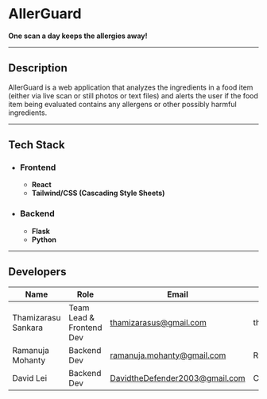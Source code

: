 # AllerGuard

**One scan a day keeps the allergies away!**

---
## Description

AllerGuard is a web application that analyzes the ingredients in a food item (either via live scan or still photos or text files) and alerts the user if the food item being evaluated contains any allergens or other possibly harmful ingredients.

---
## Tech Stack
- ### Frontend
	- **React**
	- **Tailwind/CSS (Cascading Style Sheets)**
- ### Backend
	- **Flask**
	- **Python**

---
## Developers

|Name|Role|Email|GitHub|
|-------------------|------------------------|-----------------------|------------|
|Thamizarasu Sankara|Team Lead & Frontend Dev| thamizarasus@gmail.com|thamizarasus|
|Ramanuja Mohanty|Backend Dev| ramanuja.mohanty@gmail.com|RamanujaMohanty|
|David Lei|Backend Dev| DavidtheDefender2003@gmail.com|CaliCanine|
